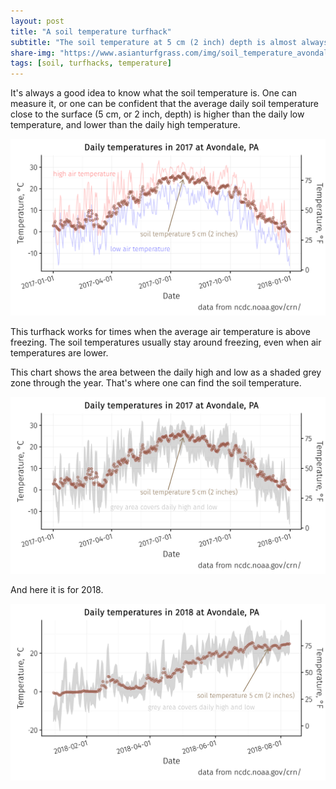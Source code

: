 ```yaml
---
layout: post
title: "A soil temperature turfhack"
subtitle: "The soil temperature at 5 cm (2 inch) depth is almost always between the day's low and high air temperature." 
share-img: "https://www.asianturfgrass.com/img/soil_temperature_avondale.png"
tags: [soil, turfhacks, temperature]
---
```


It's always a good idea to know what the soil temperature is. One can measure it, or one can be confident that the average daily soil temperature close to the surface (5 cm, or 2 inch, depth) is higher than the daily low temperature, and lower than the daily high temperature.

![2017 temperatures at Avondale, Pennsylvania](/img/soil_temperature_avondale.png)

This turfhack works for times when the average air temperature is above freezing. The soil temperatures usually stay around freezing, even when air temperatures are lower.

This chart shows the area between the daily high and low as a shaded grey zone through the year. That's where one can find the soil temperature.

![avondale temperatures alt view 2017](/img/avondale2.png)

And here it is for 2018.

![avondale temperatures 2018](/img/avondale3.png)

